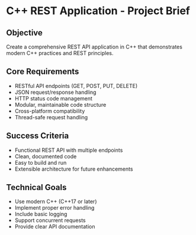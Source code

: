 # C++ REST Application - Project Brief

## Objective
Create a comprehensive REST API application in C++ that demonstrates modern C++ practices and REST principles.

## Core Requirements
- RESTful API endpoints (GET, POST, PUT, DELETE)
- JSON request/response handling
- HTTP status code management
- Modular, maintainable code structure
- Cross-platform compatibility
- Thread-safe request handling

## Success Criteria
- Functional REST API with multiple endpoints
- Clean, documented code
- Easy to build and run
- Extensible architecture for future enhancements

## Technical Goals
- Use modern C++ (C++17 or later)
- Implement proper error handling
- Include basic logging
- Support concurrent requests
- Provide clear API documentation